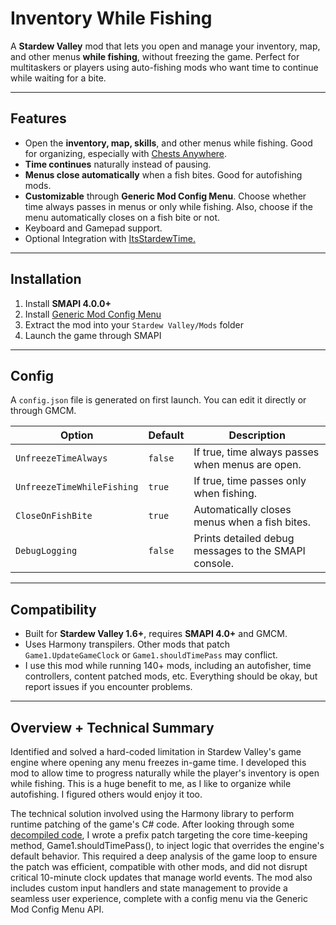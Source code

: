 # Inventory While Fishing

A **Stardew Valley** mod that lets you open and manage your inventory, map, and other menus **while fishing**, without freezing the game. Perfect for multitaskers or players using auto-fishing mods who want time to continue while waiting for a bite.

---

## Features

* Open the **inventory, map, skills**, and other menus while fishing. Good for organizing, especially with [Chests Anywhere](https://www.nexusmods.com/stardewvalley/mods/518).
* **Time continues** naturally instead of pausing.
* **Menus close automatically** when a fish bites. Good for autofishing mods.
* **Customizable** through **Generic Mod Config Menu**. Choose whether time always passes in menus or only while fishing. Also, choose if the menu automatically closes on a fish bite or not.
* Keyboard and Gamepad support.
* Optional Integration with [ItsStardewTime.](https://github.com/Enerrex/ItsStardewTime)

---

## Installation
1. Install **SMAPI 4.0.0+**  
2. Install [Generic Mod Config Menu](https://www.nexusmods.com/stardewvalley/mods/5098)  
3. Extract the mod into your `Stardew Valley/Mods` folder  
4. Launch the game through SMAPI

---

## Config
A `config.json` file is generated on first launch. You can edit it directly or through GMCM.

| Option | Default | Description |
|--------|----------|-------------|
| `UnfreezeTimeAlways` | `false` | If true, time always passes when menus are open. |
| `UnfreezeTimeWhileFishing` | `true` | If true, time passes only when fishing. |
| `CloseOnFishBite` | `true` | Automatically closes menus when a fish bites. |
| `DebugLogging` | `false` | Prints detailed debug messages to the SMAPI console. |

---

## Compatibility

* Built for **Stardew Valley 1.6+**, requires **SMAPI 4.0+** and GMCM.
* Uses Harmony transpilers. Other mods that patch `Game1.UpdateGameClock` or `Game1.shouldTimePass` may conflict.
* I use this mod while running 140+ mods, including an autofisher, time controllers, content patched mods, etc. Everything should be okay, but report issues if you encounter problems.

---

## Overview + Technical Summary

Identified and solved a hard-coded limitation in Stardew Valley's game engine where opening any menu freezes in-game time. I developed this mod to allow time to progress naturally while the player's inventory is open while fishing. This is a huge benefit to me, as I like to organize while autofishing. I figured others would enjoy it too.

The technical solution involved using the Harmony library to perform runtime patching of the game's C# code. After looking through some [decompiled code](https://github.com/Dannode36/StardewValleyDecompiled), I wrote a prefix patch targeting the core time-keeping method, Game1.shouldTimePass(), to inject logic that overrides the engine's default behavior. This required a deep analysis of the game loop to ensure the patch was efficient, compatible with other mods, and did not disrupt critical 10-minute clock updates that manage world events. The mod also includes custom input handlers and state management to provide a seamless user experience, complete with a config menu via the Generic Mod Config Menu API.
